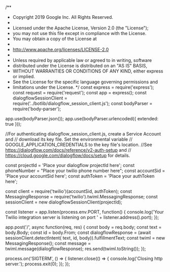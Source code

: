 /**
 * Copyright 2019 Google Inc. All Rights Reserved.
 *
 * Licensed under the Apache License, Version 2.0 (the "License");
 * you may not use this file except in compliance with the License.
 * You may obtain a copy of the License at
 *
 *    http://www.apache.org/licenses/LICENSE-2.0
 *
 * Unless required by applicable law or agreed to in writing, software
 * distributed under the License is distributed on an "AS IS" BASIS,
 * WITHOUT WARRANTIES OR CONDITIONS OF ANY KIND, either express or implied.
 * See the License for the specific language governing permissions and
 * limitations under the License.
 */
const express = require('express');
const request = require('request');
const app = express();
const dialogflowSessionClient =
    require('../botlib/dialogflow_session_client.js');
const bodyParser = require('body-parser');

app.use(bodyParser.json());
app.use(bodyParser.urlencoded({ extended: true }));

//For authenticating dialogflow_session_client.js, create a Service Account and
// download its key file. Set the environmental variable
// GOOGLE_APPLICATION_CREDENTIALS to the key file's location.
//See https://dialogflow.com/docs/reference/v2-auth-setup and
// https://cloud.google.com/dialogflow/docs/setup for details.

const projectId = 'Place your dialogflow projectId here';
const phoneNumber = "Place your twilio phone number here";
const accountSid = 'Place your accountSid here';
const authToken = 'Place your authToken here';

const client = require('twilio')(accountSid, authToken);
const MessagingResponse = require('twilio').twiml.MessagingResponse;
const sessionClient = new dialogflowSessionClient(projectId);

const listener = app.listen(process.env.PORT, function() {
  console.log('Your Twilio integration server is listening on port '
      + listener.address().port);
});

app.post('/', async function(req, res) {
  const body = req.body;
  const text = body.Body;
  const id = body.From;
  const dialogflowResponse = (await sessionClient.detectIntent(
      text, id, body)).fulfillmentText;
  const twiml = new  MessagingResponse();
  const message = twiml.message(dialogflowResponse);
  res.send(twiml.toString());
});

process.on('SIGTERM', () => {
  listener.close(() => {
    console.log('Closing http server.');
    process.exit(0);
  });
});
